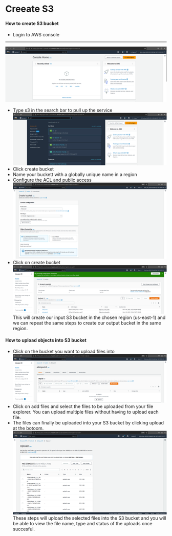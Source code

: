 # Creeate S3
#### How to create S3 bucket

* Login to AWS console
----
![](https://github.com/femifoly/CreeateS3/blob/main/S3/singin.png) 
* Type s3 in the search bar to pull up the service
![](https://github.com/femifoly/CreeateS3/blob/main/S3/s3search.png)
* Click create bucket
* Name your buckett with a globally unique name in a region
* Configure the ACL and public access
![](https://github.com/femifoly/CreeateS3/blob/main/S3/creates3.png)
* Click on create bucket
![](https://github.com/femifoly/CreeateS3/blob/main/S3/creates3last.png)
This will create our input S3 bucket in the chosen region (us-east-1) and we can repeat the same steps to create our output bucket in the same region.

#### How to upload objects into S3 bucket

* Click on the bucket you want to upload files into
![](https://github.com/femifoly/CreeateS3/blob/main/S3/upload1.png)
* Click on add files and select the files to be uploaded from your file explorer. You can upload multiple files without having to upload each file.
* The files can finally be uploaded into your S3 bucket by clicking upload at the botoom.
![](https://github.com/femifoly/CreeateS3/blob/main/S3/upload2.png)
These steps will upload the selected files into the S3 bucket and you will be able to view the file name, type and status of the uploads once succesful.

